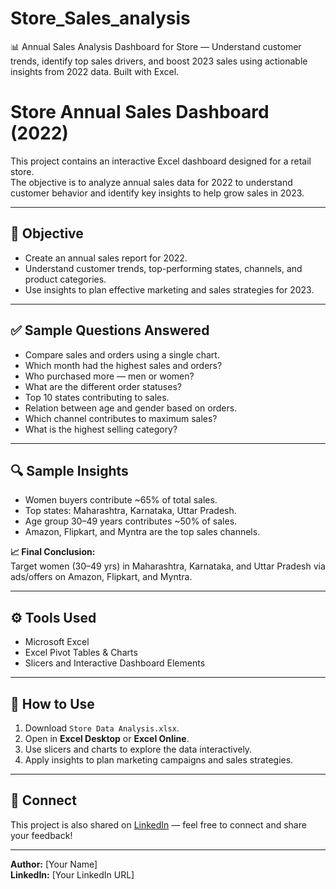 # Store_Sales_analysis
📊 Annual Sales Analysis Dashboard for Store — Understand customer trends, identify top sales drivers, and boost 2023 sales using actionable insights from 2022 data. Built with Excel.

# Store Annual Sales Dashboard (2022)

This project contains an interactive Excel dashboard designed for a retail store.  
The objective is to analyze annual sales data for 2022 to understand customer behavior and identify key insights to help grow sales in 2023.

---

## 📌 **Objective**
- Create an annual sales report for 2022.
- Understand customer trends, top-performing states, channels, and product categories.
- Use insights to plan effective marketing and sales strategies for 2023.

---

## ✅ **Sample Questions Answered**
- Compare sales and orders using a single chart.
- Which month had the highest sales and orders?
- Who purchased more — men or women?
- What are the different order statuses?
- Top 10 states contributing to sales.
- Relation between age and gender based on orders.
- Which channel contributes to maximum sales?
- What is the highest selling category?

---

## 🔍 **Sample Insights**
- Women buyers contribute ~65% of total sales.
- Top states: Maharashtra, Karnataka, Uttar Pradesh.
- Age group 30–49 years contributes ~50% of sales.
- Amazon, Flipkart, and Myntra are the top sales channels.

**📈 Final Conclusion:**  
Target women (30–49 yrs) in Maharashtra, Karnataka, and Uttar Pradesh via ads/offers on Amazon, Flipkart, and Myntra.

---

## ⚙️ **Tools Used**
- Microsoft Excel
- Excel Pivot Tables & Charts
- Slicers and Interactive Dashboard Elements

---

## 🚀 **How to Use**
1. Download `Store Data Analysis.xlsx`.
2. Open in **Excel Desktop** or **Excel Online**.
3. Use slicers and charts to explore the data interactively.
4. Apply insights to plan marketing campaigns and sales strategies.

---

## 📣 **Connect**
This project is also shared on [LinkedIn](#) — feel free to connect and share your feedback!

---

**Author:** [Your Name]  
**LinkedIn:** [Your LinkedIn URL]  
